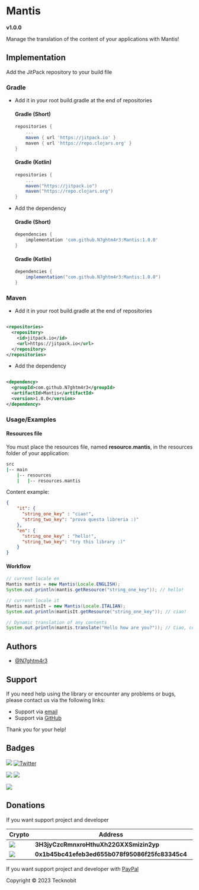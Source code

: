 # Mantis

**v1.0.0**

Manage the translation of the content of your applications with Mantis!

## Implementation

Add the JitPack repository to your build file

### Gradle

- Add it in your root build.gradle at the end of repositories

    #### Gradle (Short)
    
    ```gradle
    repositories {
        ...
        maven { url 'https://jitpack.io' }
        maven { url 'https://repo.clojars.org' }
    }
    ```
    
    #### Gradle (Kotlin)
    
    ```gradle
    repositories {
        ...
        maven("https://jitpack.io")
        maven("https://repo.clojars.org")
    }
    ```
  
- Add the dependency

  #### Gradle (Short)

    ```gradle
    dependencies {
        implementation 'com.github.N7ghtm4r3:Mantis:1.0.0'
    }
    ```

  #### Gradle (Kotlin)

    ```gradle
    dependencies {
        implementation("com.github.N7ghtm4r3:Mantis:1.0.0")
    }
    ```

### Maven

- Add it in your root build.gradle at the end of repositories

```xml

<repositories>
  <repository>
    <id>jitpack.io</id>
    <url>https://jitpack.io</url>
  </repository>
</repositories>
```

- Add the dependency

```xml

<dependency>
  <groupId>com.github.N7ghtm4r3</groupId>
  <artifactId>Mantis</artifactId>
  <version>1.0.0</version>
</dependency>
```

### Usage/Examples

#### Resources file

You must place the resources file, named **resource.mantis**, in the resources folder of your application:

``` bash
src
|-- main
    |-- resources
    |   |-- resources.mantis
```

Content example:

```json
{
    "it": {
      "string_one_key" : "ciao!",
      "string_two_key": "prova questa libreria :)"
    },
    "en": {
      "string_one_key" : "hello!",
      "string_two_key": "try this library :)"
    }
}
```

#### Workflow

```java
// current locale en
Mantis mantis = new Mantis(Locale.ENGLISH);
System.out.println(mantis.getResource("string_one_key")); // hello!

// current locale it
Mantis mantisIt = new Mantis(Locale.ITALIAN);
System.out.println(mantisIt.getResource("string_one_key")); // ciao!

// Dynamic translation of any contents
System.out.println(mantis.translate("Hello how are you?")); // Ciao, come stai?
```

## Authors

- [@N7ghtm4r3](https://www.github.com/N7ghtm4r3)

## Support

If you need help using the library or encounter any problems or bugs, please contact us via the following links:

- Support via <a href="mailto:infotecknobitcompany@gmail.com">email</a>
- Support via <a href="https://github.com/N7ghtm4r3/Mantis/issues/new">GitHub</a>

Thank you for your help!

## Badges

[![](https://img.shields.io/badge/Google_Play-414141?style=for-the-badge&logo=google-play&logoColor=white)](https://play.google.com/store/apps/developer?id=Tecknobit)
[![Twitter](https://img.shields.io/badge/Twitter-1DA1F2?style=for-the-badge&logo=twitter&logoColor=white)](https://twitter.com/tecknobit)

[![](https://img.shields.io/badge/Java-ED8B00?style=for-the-badge&logo=java&logoColor=white)](https://www.oracle.com/java/)
[![](https://img.shields.io/badge/IntelliJ_IDEA-000000.svg?style=for-the-badge&logo=intellij-idea&logoColor=white)](https://plugins.jetbrains.com/plugin/23386-mantis)

[![](https://jitpack.io/v/N7ghtm4r3/Mantis.svg)](https://jitpack.io/#N7ghtm4r3/Mantis)

## Donations

If you want support project and developer

| Crypto                                                                                              | Address                                        | Network  |
|-----------------------------------------------------------------------------------------------------|------------------------------------------------|----------|
| ![](https://img.shields.io/badge/Bitcoin-000000?style=for-the-badge&logo=bitcoin&logoColor=white)   | **3H3jyCzcRmnxroHthuXh22GXXSmizin2yp**         | Bitcoin  |
| ![](https://img.shields.io/badge/Ethereum-3C3C3D?style=for-the-badge&logo=Ethereum&logoColor=white) | **0x1b45bc41efeb3ed655b078f95086f25fc83345c4** | Ethereum |

If you want support project and developer with <a href="https://www.paypal.com/donate/?hosted_button_id=5QMN5UQH7LDT4">PayPal</a>

Copyright © 2023 Tecknobit
